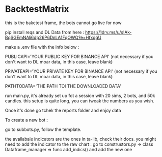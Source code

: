 # BacktestMatrix
this is the bakctest frame, the bots cannot go live for now


pip install reqs and 
DL Data from here : https://1drv.ms/u/s!Ak-BqSGEmNAli6dp26P6DnLA1FqOWQ?e=HfxdgU

make a .env file with the info below :

PUBLICAPI='YOUR PUBLIC KEY FOR BINANCE API' (not necessary if you don't want to DL moar data, in this case, leave blank)

PRIVATEAPI='YOUR PRIVATE KEY FOR BINANCE API' (not necessary if you don't want to DL moar data, in this case, leave blank)

PATHTODATA='THE PATH TOI THE DOWNLOADED DATA'


run main.py, it's already set up fot a session with 20 sims, 2 bots, and 50k candles. 
this setup is quite long, you can tweak the numbers as you wish. 

Once it's done go tchek the reports folder and enjoy data

To create a new bot : 

go to subbots.py, follow the template.

the availabale indicators are the ones in ta-lib, check their docs. you might need to add the indicator to the raw chart :
go to construstors.py => class Dataframe_manager => func add_indics() and add the new one

